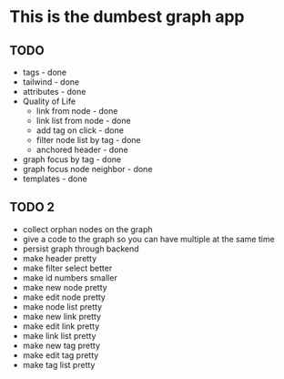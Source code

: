 # This is the dumbest graph app

## TODO

- tags - done
- tailwind - done
- attributes - done
- Quality of Life
  - link from node - done
  - link list from node - done
  - add tag on click - done
  - filter node list by tag - done
  - anchored header - done
- graph focus by tag - done
- graph focus node neighbor - done
- templates - done

## TODO 2

- collect orphan nodes on the graph
- give a code to the graph so you can have multiple at the same time
- persist graph through backend
- make header pretty
- make filter select better
- make id numbers smaller
- make new node pretty
- make edit node pretty
- make node list pretty
- make new link pretty
- make edit link pretty
- make link list pretty
- make new tag pretty
- make edit tag pretty
- make tag list pretty
